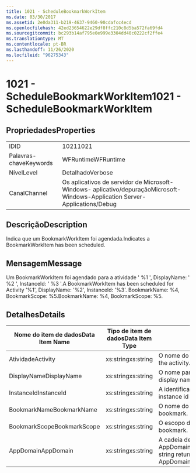 ```yaml
---
title: 1021 - ScheduleBookmarkWorkItem
ms.date: 03/30/2017
ms.assetid: 2e0da311-b219-4637-9460-90cdafcc4ecd
ms.openlocfilehash: 42ed23654622e29df8ffc210c8d5ba572fa69fd4
ms.sourcegitcommit: bc293b14af795e0e999e3304dd40c0222cf2ffe4
ms.translationtype: MT
ms.contentlocale: pt-BR
ms.lasthandoff: 11/26/2020
ms.locfileid: "96275343"
---
```

# <a name="1021---schedulebookmarkworkitem"></a><span data-ttu-id="668e4-102">1021 - ScheduleBookmarkWorkItem</span><span class="sxs-lookup"><span data-stu-id="668e4-102">1021 - ScheduleBookmarkWorkItem</span></span>

## <a name="properties"></a><span data-ttu-id="668e4-103">Propriedades</span><span class="sxs-lookup"><span data-stu-id="668e4-103">Properties</span></span>  
  
|||  
|-|-|  
|<span data-ttu-id="668e4-104">ID</span><span class="sxs-lookup"><span data-stu-id="668e4-104">ID</span></span>|<span data-ttu-id="668e4-105">1021</span><span class="sxs-lookup"><span data-stu-id="668e4-105">1021</span></span>|  
|<span data-ttu-id="668e4-106">Palavras-chave</span><span class="sxs-lookup"><span data-stu-id="668e4-106">Keywords</span></span>|<span data-ttu-id="668e4-107">WFRuntime</span><span class="sxs-lookup"><span data-stu-id="668e4-107">WFRuntime</span></span>|  
|<span data-ttu-id="668e4-108">Nível</span><span class="sxs-lookup"><span data-stu-id="668e4-108">Level</span></span>|<span data-ttu-id="668e4-109">Detalhado</span><span class="sxs-lookup"><span data-stu-id="668e4-109">Verbose</span></span>|  
|<span data-ttu-id="668e4-110">Canal</span><span class="sxs-lookup"><span data-stu-id="668e4-110">Channel</span></span>|<span data-ttu-id="668e4-111">Os aplicativos de servidor de Microsoft-Windows- aplicativo/depuração</span><span class="sxs-lookup"><span data-stu-id="668e4-111">Microsoft-Windows-Application Server-Applications/Debug</span></span>|  
  
## <a name="description"></a><span data-ttu-id="668e4-112">Descrição</span><span class="sxs-lookup"><span data-stu-id="668e4-112">Description</span></span>  

 <span data-ttu-id="668e4-113">Indica que um BookmarkWorkItem foi agendada.</span><span class="sxs-lookup"><span data-stu-id="668e4-113">Indicates a BookmarkWorkItem has been scheduled.</span></span>  
  
## <a name="message"></a><span data-ttu-id="668e4-114">Mensagem</span><span class="sxs-lookup"><span data-stu-id="668e4-114">Message</span></span>  

 <span data-ttu-id="668e4-115">Um BookmarkWorkItem foi agendado para a atividade ' %1 ', DisplayName: ' %2 ', InstanceId: ' %3 '.</span><span class="sxs-lookup"><span data-stu-id="668e4-115">A BookmarkWorkItem has been scheduled for Activity '%1', DisplayName: '%2', InstanceId: '%3'.</span></span>  <span data-ttu-id="668e4-116">BookmarkName: %4, BookmarkScope: %5.</span><span class="sxs-lookup"><span data-stu-id="668e4-116">BookmarkName: %4, BookmarkScope: %5.</span></span>  
  
## <a name="details"></a><span data-ttu-id="668e4-117">Detalhes</span><span class="sxs-lookup"><span data-stu-id="668e4-117">Details</span></span>  
  
|<span data-ttu-id="668e4-118">Nome do item de dados</span><span class="sxs-lookup"><span data-stu-id="668e4-118">Data Item Name</span></span>|<span data-ttu-id="668e4-119">Tipo de item de dados</span><span class="sxs-lookup"><span data-stu-id="668e4-119">Data Item Type</span></span>|<span data-ttu-id="668e4-120">Descrição</span><span class="sxs-lookup"><span data-stu-id="668e4-120">Description</span></span>|  
|--------------------|--------------------|-----------------|  
|<span data-ttu-id="668e4-121">Atividade</span><span class="sxs-lookup"><span data-stu-id="668e4-121">Activity</span></span>|<span data-ttu-id="668e4-122">xs:string</span><span class="sxs-lookup"><span data-stu-id="668e4-122">xs:string</span></span>|<span data-ttu-id="668e4-123">O nome do tipo de atividade.</span><span class="sxs-lookup"><span data-stu-id="668e4-123">The type name of the activity.</span></span>|  
|<span data-ttu-id="668e4-124">DisplayName</span><span class="sxs-lookup"><span data-stu-id="668e4-124">DisplayName</span></span>|<span data-ttu-id="668e4-125">xs:string</span><span class="sxs-lookup"><span data-stu-id="668e4-125">xs:string</span></span>|<span data-ttu-id="668e4-126">O nome para exibição de atividade.</span><span class="sxs-lookup"><span data-stu-id="668e4-126">The display name of the activity.</span></span>|  
|<span data-ttu-id="668e4-127">InstanceId</span><span class="sxs-lookup"><span data-stu-id="668e4-127">InstanceId</span></span>|<span data-ttu-id="668e4-128">xs:string</span><span class="sxs-lookup"><span data-stu-id="668e4-128">xs:string</span></span>|<span data-ttu-id="668e4-129">A identificação de instância de atividade.</span><span class="sxs-lookup"><span data-stu-id="668e4-129">The instance id of the activity.</span></span>|  
|<span data-ttu-id="668e4-130">BookmarkName</span><span class="sxs-lookup"><span data-stu-id="668e4-130">BookmarkName</span></span>|<span data-ttu-id="668e4-131">xs:string</span><span class="sxs-lookup"><span data-stu-id="668e4-131">xs:string</span></span>|<span data-ttu-id="668e4-132">O nome do indicador.</span><span class="sxs-lookup"><span data-stu-id="668e4-132">The name of the bookmark.</span></span>|  
|<span data-ttu-id="668e4-133">BookmarkScope</span><span class="sxs-lookup"><span data-stu-id="668e4-133">BookmarkScope</span></span>|<span data-ttu-id="668e4-134">xs:string</span><span class="sxs-lookup"><span data-stu-id="668e4-134">xs:string</span></span>|<span data-ttu-id="668e4-135">O escopo do indexador.</span><span class="sxs-lookup"><span data-stu-id="668e4-135">The scope of the bookmark.</span></span>|  
|<span data-ttu-id="668e4-136">AppDomain</span><span class="sxs-lookup"><span data-stu-id="668e4-136">AppDomain</span></span>|<span data-ttu-id="668e4-137">xs:string</span><span class="sxs-lookup"><span data-stu-id="668e4-137">xs:string</span></span>|<span data-ttu-id="668e4-138">A cadeia de caracteres retornada por AppDomain.CurrentDomain.FriendlyName.</span><span class="sxs-lookup"><span data-stu-id="668e4-138">The string returned by AppDomain.CurrentDomain.FriendlyName.</span></span>|
